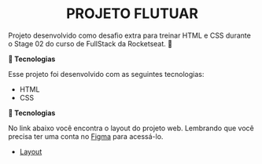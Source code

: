 <h1 align="center"> PROJETO FLUTUAR </h1>

Projeto desenvolvido como desafio extra para treinar HTML e CSS durante o Stage 02 do curso de FullStack da Rocketseat. 💜

<b>🚀 Tecnologias</b>

Esse projeto foi desenvolvido com as seguintes tecnologias:

- HTML
- CSS
  
<b>🔖 Tecnologias</b>

No link abaixo você encontra o layout do projeto web. Lembrando que você precisa ter uma conta no [Figma](http://figma.com/) para acessá-lo.

- [Layout](https://www.figma.com/file/waisYRoNzeBgIxOyrz0b2R/Projeto01-Extra/duplicate)
